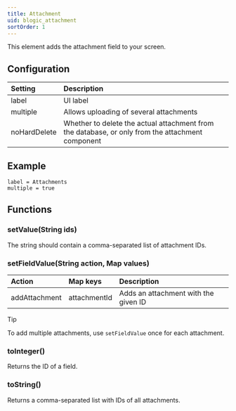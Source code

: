 ```yaml
---
title: Attachment
uid: blogic_attachment
sortOrder: 1
---
```


This element adds the attachment field to your screen.

## Configuration

| Setting      | Description                             |
|:-------------|:----------------------------------------|
| label        | UI label                                |
| multiple     | Allows uploading of several attachments |
| noHardDelete | Whether to delete the actual attachment from the database, or only from the attachment component |

## Example

```crmscript
label = Attachments
multiple = true
```

## Functions

### setValue(String ids)

The string should contain a comma-separated list of attachment IDs.

### setFieldValue(String action, Map values)

| Action        | Map keys     | Description                          |
|:--------------|:-------------|:-------------------------------------|
| addAttachment | attachmentId | Adds an attachment with the given ID |

> [!TIP]
> To add multiple attachments, use `setFieldValue` once for each attachment.

### toInteger()

Returns the ID of a field.

### toString()

Returns a comma-separated list with IDs of all attachments.
